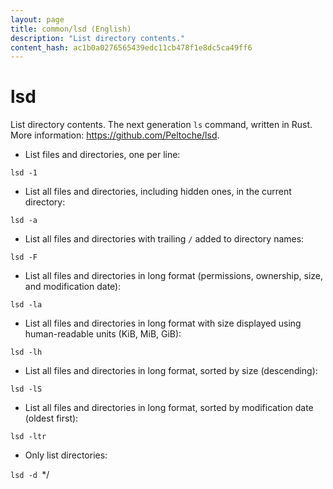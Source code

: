 ```yaml
---
layout: page
title: common/lsd (English)
description: "List directory contents."
content_hash: ac1b0a0276565439edc11cb478f1e8dc5ca49ff6
---
```

# lsd

List directory contents.
The next generation `ls` command, written in Rust.
More information: <https://github.com/Peltoche/lsd>.

- List files and directories, one per line:

`lsd -1`

- List all files and directories, including hidden ones, in the current directory:

`lsd -a`

- List all files and directories with trailing `/` added to directory names:

`lsd -F`

- List all files and directories in long format (permissions, ownership, size, and modification date):

`lsd -la`

- List all files and directories in long format with size displayed using human-readable units (KiB, MiB, GiB):

`lsd -lh`

- List all files and directories in long format, sorted by size (descending):

`lsd -lS`

- List all files and directories in long format, sorted by modification date (oldest first):

`lsd -ltr`

- Only list directories:

`lsd -d `<span class="tldr-var badge badge-pill bg-dark-lm bg-white-dm text-white-lm text-dark-dm font-weight-bold">*/</span>
